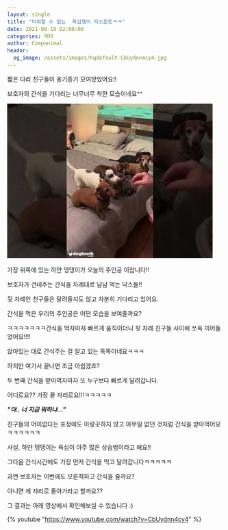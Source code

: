 ```yaml
---
layout: single
title: "미워할 수 없는  욕심쟁이 닥스훈트ㅋㅋ"
date: 2021-08-10 02:00:00
categories: 재미
author: Companimal
header:
  og_image: /assets/images/hqdefault-CbUydnn4cy4.jpg
---
```


짧은 다리 친구들이 옹기종기 모여앉았어요!!

보호자의 간식을 기다리는 너무너무 착한 모습이네요^^

![간식을 기다리는 닥스훈트](/assets/images/hqdefault-CbUydnn4cy4.jpg)

가장 위쪽에 있는 하얀 댕댕이가 오늘의 주인공 이랍니다!!

보호자가 건네주는 간식을 차례대로 냠냠 먹는 닥스들!!

뒷 차례인 친구들은 달려들지도 않고 차분히 기다리고 있어요.

간식을 먹은 우리의 주인공은 어떤 모습을 보여줄까요?

ㅋㅋㅋㅋㅋㅋㅋ간식을 먹자마자 빠르게 움직이더니 뒷 차례 친구들 사이에 쏘옥 끼어들었어요!!!!

앉아있는 대로 간식주는 걸 알고 있는 똑똑이네요ㅋㅋㅋ

하지만 여기서 끝나면 조금 아쉽겠죠?

두 번째 간식을 받아먹자마자 또 누구보다 빠르게 달려갑니다.

어디로요?? 가장 끝 자리로요!!!ㅋㅋㅋㅋㅋ

**_"야.. 너 지금 뭐하냐..."_**

친구들의 어이없다는 표정에도 아랑곳하지 않고 아무일 없던 것처럼 간식을 받아먹어요ㅋㅋㅋㅋㅋㅋ

사실, 하얀 댕댕이는 욕심이 아주 많은 상습범이라고 해요!!

그다음 간식시간에도 가장 먼저 간식을 먹고 달려갑니다ㅋㅋㅋㅋㅋ

과연 보호자는 이번에도 모른척하고 간식을 줄까요?

아니면 제 자리로 돌아가라고 할까요??

그 결과는 아래 영상에서 확인해보실 수 있습니다 :)

{% youtube "https://www.youtube.com/watch?v=CbUydnn4cy4" %}
